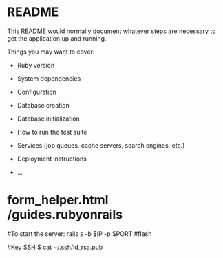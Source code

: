 # README

This README would normally document whatever steps are necessary to get the
application up and running.

Things you may want to cover:

* Ruby version

* System dependencies

* Configuration

* Database creation

* Database initialization

* How to run the test suite

* Services (job queues, cache servers, search engines, etc.)

* Deployment instructions

* ...
# form_helper.html /guides.rubyonrails

#To start the server:
rails s -b $IP -p $PORT
#flash

#Key SSH
 $ cat ~/.ssh/id_rsa.pub